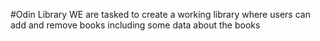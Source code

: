 #Odin Library
WE are tasked to create a working library where users can add and remove books 
including some data about the books

